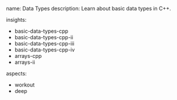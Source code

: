 name: Data Types
description: Learn about basic data types in C++.

insights:
  - basic-data-types-cpp
  - basic-data-types-cpp-ii
  - basic-data-types-cpp-iii
  - basic-data-types-cpp-iv
  - arrays-cpp
  - arrays-ii

aspects:
  - workout
  - deep